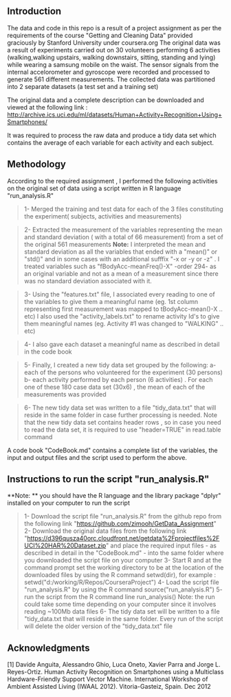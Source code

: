 Introduction
------------

The data and code in this repo is a result of a project assignment as per the requirements of the course "Getting and Cleaning Data" provided graciously by Stanford University under coursera.org
The original data was a result of experiments carried out on 30 volunteers performing 6 activities (walking,walking upstairs, walking downstairs, sitting, standing and lying) while wearing a samsung mobile on the waist. 
The sensor signals from the internal accelorometer and gyroscope were recorded and processed to generate 561 different measurements. 
The collected data was partitioned into 2 separate datasets (a test set and a training set)   

The original data and a complete description can be downloaded and viewed at the following link :
 <http://archive.ics.uci.edu/ml/datasets/Human+Activity+Recognition+Using+Smartphones/>

It was required to process the raw data and produce a tidy data set which contains the average of each variable for each activity and each subject.

Methodology
-----------

According to the required assignment , I performed the following 
activities on the original set of data using a script written in 
R language "run_analysis.R"

>1- Merged the training and test data for each of the 3 files constituting the experiment( subjects, activities and measurements)  

>2- Extracted the measurement of the variables representing the mean and standard deviation ( with a total of 66 measurement) from a set of the original 561 measurements
**Note:** I interpreted the mean and standard deviation as all the variables that ended with a "mean()" or "std()" and in some cases with an additional sufffix  "-x or -y or -z" . I treated variables such as "fBodyAcc-meanFreq()-X"  -order 294- as an original variable and not as a mean of a measurement since there was no standard deviation associated with it. 

>3- Using the "features.txt" file, I associated every reading to one of the variables to give them a meaningful name  (eg. 1st column representing first measurement was mapped to tBodyAcc-mean()-X .. etc) 
I also used the "activity_labels.txt" to rename activity Id's to give them meaningful names (eg. Activity #1 was changed to "WALKING" .. etc)

>4- I also gave each dataset a meaningful name as described in detail in the code book

>5- Finally, I created a new tidy data set grouped by the following:
a- each of the persons who volunteered for the experiment (30 persons)
b- each activity performed by each person (6 activities) .
For each one of these 180 case data set (30x6) , the mean of each of the measurements was provided

>6- The new tidy data set was written to a file "tidy_data.txt" that will reside in the same folder in case further processing is needed.
Note that the new tidy data set contains header rows , so in case you need to read the data set, it is required to use "header=TRUE" in read.table command

A code book "CodeBook.md" contains a complete list of the variables, the input and output files and the script used to perform the above. 

Instructions to run the script "run_analysis.R"
-----------------------------------------------

**Note: **  you should have the R language and the library package "dplyr" installed on your computer to run the script

>1- Download the script file "run_analysis.R" from the github repo from the following link "https://github.com/zimooh/GetData_Assignment"
>2- Download the original data files from the following link "https://d396qusza40orc.cloudfront.net/getdata%2Fprojectfiles%2FUCI%20HAR%20Dataset.zip" and place the required input files - as described in detail in the "CodeBook.md" - into the same folder where you downloaded the script file on your computer
>3- Start R and at the command prompt set the working directory to be at the location of the downloaded files by using the R command setwd(dir), 
for example :  setwd("d:/working/R/Repos/CourseraProject")
>4- Load the script file "run_analysis.R" by using the R command source("run_analysis.R")
>5- run the script from the R command line run_analysis()
Note: the run could take some time depending on your computer since it involves reading ~100Mb data files
>6- The tidy data set will be written to a file "tidy_data.txt that will reside in the same folder. Every run of the script will delete the older version of the "tidy_data.txt" file 

Acknowledgments
---------------

[1] Davide Anguita, Alessandro Ghio, Luca Oneto, Xavier Parra and 
    Jorge L. Reyes-Ortiz. Human Activity Recognition on Smartphones 
    using a Multiclass Hardware-Friendly Support Vector Machine. 
    International Workshop of Ambient Assisted Living (IWAAL 2012). 
    Vitoria-Gasteiz, Spain. Dec 2012